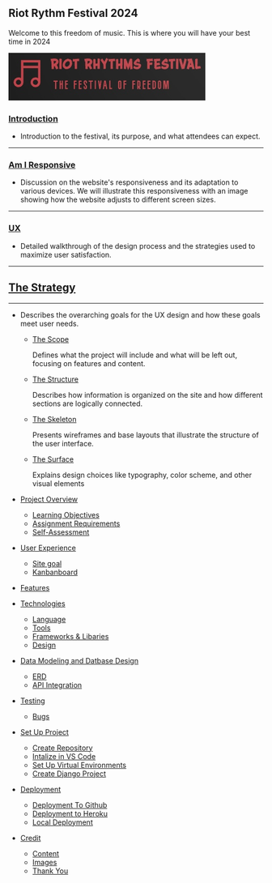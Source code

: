 ## Riot Rythm Festival 2024
Welcome to this freedom of music.
This is where you will have your best time in 2024

![alt text](assets/images/riotlogo.png)


### [Introduction](#introduction)

- Introduction to the festival, its purpose, and what attendees can expect.
--------------------------------------------------------------------------
### [Am I Responsive](#am-i-responsive)

- Discussion on the website's responsiveness and its adaptation to various devices. We will illustrate this responsiveness with an image showing how the website adjusts to different screen sizes.
----------------------------------------------------------------------------
### [UX](#ux)

- Detailed walkthrough of the design process and the strategies used to maximize user satisfaction.
----------------------------------------------------------------------------
  ## [The Strategy](#the-strategy)
----------------------------------------------------------------------------
- Describes the overarching goals for the UX design and how these goals meet user needs.

  - [The Scope](#the-scope)

    Defines what the project will include and what will be left out, focusing on features and content.

  - [The Structure](#the-structure)

    Describes how information is organized on the site and how different sections are logically connected.


  - [The Skeleton](#the-skeleton)

    Presents wireframes and base layouts that illustrate the structure of the user interface.


  - [The Surface](#the-surface)

    Explains design choices like typography, color scheme, and other visual elements
- [Project Overview](#project-overview)
  - [Learning Objectives](#learning-objectives)
  - [Assignment Requirements](#assignment-requirements)
  - [Self-Assessment](#self-assessment)
- [User Experience](#user-experience)
  - [Site goal](#site-goal)
  - [Kanbanboard](#kanban)
- [Features](#features)
- [Technologies](#technologies)
  - [Language](#language)
  - [Tools](#tools)
  - [Frameworks & Libaries](#frameworks-libaries)
  - [Design](#design)
- [Data Modeling and Datbase Design](#database)
  - [ERD](#erd)
  - [API Integration](#api-integration)
- [Testing](#testing)
  - [Bugs](#bugs)
- [Set Up Project](#set-up-project)
  - [Create Repository](#create-repository)
  - [Intalize in VS Code](#intalize-in-vscode)
  - [Set Up Virtual Environments](#setup-virtual)
  - [Create Django Project](#create-django-project)
- [Deployment](#deployment)
  - [Deployment To Github](#deployment-to-github)
  - [Deployment to Heroku](#heroku-deployment)
  - [Local Deployment](#local-deployment)
- [Credit](#credit)
  - [Content](#credit-content)
  - [Images](#images)
  - [Thank You](#thank-you)